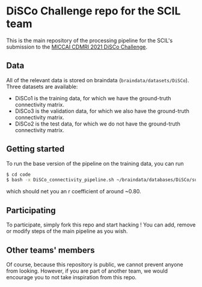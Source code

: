 # DiSCo Challenge repo for the SCIL team

This is the main repository of the processing pipeline for the SCIL's submission to the [MICCAI CDMRI 2021 DiSCo Challenge](http://hardi.epfl.ch/static/events/2021_challenge/). 

## Data

All of the relevant data is stored on braindata (`braindata/datasets/DiSCo`). Three datasets are available:
- DiSCo1 is the training data, for which we have the ground-truth connectivity matrix.
- DiSCo3 is the validation data, for which we also have the ground-truth connectivity matrix.
- DiSCo2 is the test data, for which we do not have the ground-truth connectivity matrix.

## Getting started

To run the base version of the pipeline on the training data, you can run

```bash
$ cd code
$ bash -x DiSCo_connectivity_pipeline.sh ~/braindata/databases/DiSCo/sub-DiSCo1/sub-DiSCo1_DWI_RicianNoise-snr30.nii.gz ~/braindata/databases/DiSCo/sub-DiSCo1/sub-DiSCo1_DWI_RicianNoise-snr30.bval ~/braindata/databases/DiSCo/sub-DiSCo1/sub-DiSCo1_DWI_RicianNoise-snr30.bvec ~/braindata/databases/DiSCo/sub-DiSCo1/sub-DiSCo1_ROIs.nii.gz ~/braindata/databases/DiSCo/sub-DiSCo1/sub-DiSCo1_Connectivity_Matrix_Cross-Sectional_Area.txt pft training
```

which should net you an r coefficient of around ~0.80.

## Participating
To participate, simply fork this repo and start hacking ! You can add, remove or modify steps of the main pipeline as you wish.

## Other teams' members
Of course, because this repository is public, we cannot prevent anyone from looking. However, if you are part of another team, we would encourage you to not take inspiration from this repo.
